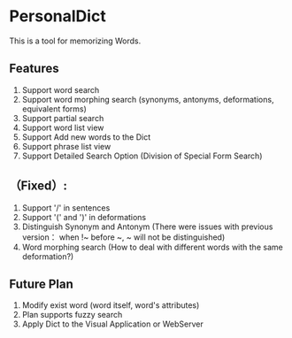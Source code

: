 # PersonalDict
This is a tool for memorizing Words.

## Features

1. Support word search
2. Support word morphing search (synonyms, antonyms, deformations, equivalent forms)
3. Support partial search
4. Support word list view
5. Support Add new words to the Dict
6. Support phrase list view
7. Support Detailed Search Option (Division of Special Form Search)

## （Fixed）:

1. Support '/' in sentences
2. Support '(' and ')' in deformations
3. Distinguish Synonym and Antonym (There were issues with previous version： when !~ before ~, ~ will not be distinguished)
4. Word morphing search (How to deal with different words with the same deformation?) 

## Future Plan

1. Modify exist word (word itself, word's attributes)
2. Plan supports fuzzy search
3. Apply Dict to the Visual Application or WebServer